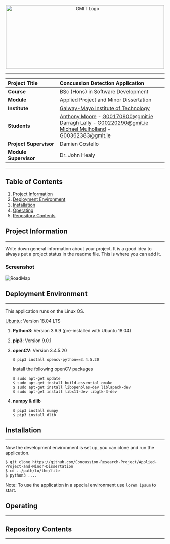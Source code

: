 
<a href="https://www.gmit.ie/" >
<p align="center"><img src="https://i.ibb.co/f1ZQSkt/logo-gmit.png"
alt="GMIT Logo" width="500" height="200"/>
</p></a>

***

| **Project Title** | Concussion Detection Application
| :------------- |:-------------|
| **Course**              | BSc (Hons) in Software Development |
| **Module**              | Applied Project and Minor Dissertation |
| **Institute**           | [Galway-Mayo Institute of Technology](https://www.gmit.ie/) |
| **Students**             | [Anthony Moore](https://github.com/AntoMoore) - G00170900@gmit.ie <br> [Darragh Lally](https://github.com/DarraghLally) - G00220290@gmit.ie <br> [Michael Mulholland](https://github.com/Michael-Mulholland) - G00362383@gmit.ie  |
| **Project Supervisor**     | Damien Costello |
| **Module Supervisor**   | Dr. John Healy |

***

## Table of Contents
1. [Project Information](#project-information)
2. [Deployment Environment](#deployment-environment)
3. [Installation](#installation)
4. [Operating](#Operating)
5. [Repository Contents](#repositiory-contents)

## Project Information
***
Write down general information about your project. It is a good idea to always put a project status in the readme file. This is where you can add it. 
### Screenshot
![RoadMap](https://github.com/DarraghLally/README_Template/blob/main/images/objectivesupdated.png?raw=true)

## Deployment Environment 
***
This application runs on the Linux OS. 

[Ubuntu](https://releases.ubuntu.com/18.04/): Version 18.04 LTS 


1. **Python3**: Version 3.6.9 (pre-installed with Ubuntu 18.04)
2. **pip3**: Version 9.0.1 
3. **openCV**: Version 3.4.5.20
    ```
    $ pip3 install opencv-python==3.4.5.20
    ```

    Install the following openCV packages
    ```
    $ sudo apt-get update
    $ sudo apt-get install build-essential cmake
    $ sudo apt-get install libopenblas-dev liblapack-dev 
    $ sudo apt-get install libx11-dev libgtk-3-dev
    ```
    
4. **numpy & dlib**
    ```
    $ pip3 install numpy
    $ pip3 install dlib
    ```

## Installation
***
Now the development environment is set up, you can clone and run the application. 
```
$ git clone https://github.com/Concussion-Research-Project/Applied-Project-and-Minor-Dissertation
$ cd ../path/to/the/file
$ python3 ....
```
Note: To use the application in a special environment use ```lorem ipsum``` to start.

## Operating
***

## Repository Contents
***